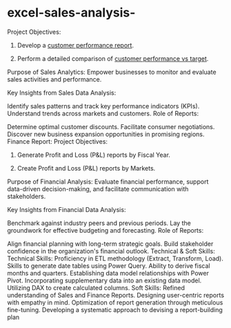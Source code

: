 # excel-sales-analysis-
Project Objectives:

1. Develop a [customer performance report](https://github.com/chaitu24-data/excel-sales-analysis-/blob/main/customer_performance_report.pdf).

2. Perform a detailed comparison of [customer performance vs target](https://github.com/chaitu24-data/excel-sales-analysis-/blob/main/customer%20_performance%20vs%20target%20.pdf).

Purpose of Sales Analytics: Empower businesses to monitor and evaluate sales activities and performance.

Key Insights from Sales Data Analysis:

Identify sales patterns and track key performance indicators (KPIs).
Understand trends across markets and customers.
Role of Reports:

Determine optimal customer discounts.
Facilitate consumer negotiations.
Discover new business expansion opportunities in promising regions.
Finance Report:
Project Objectives:

1. Generate Profit and Loss (P&L) reports by Fiscal Year.

2. Create Profit and Loss (P&L) reports by Markets.

Purpose of Financial Analysis: Evaluate financial performance, support data-driven decision-making, and facilitate communication with stakeholders.

Key Insights from Financial Data Analysis:

Benchmark against industry peers and previous periods.
Lay the groundwork for effective budgeting and forecasting.
Role of Reports:

Align financial planning with long-term strategic goals.
Build stakeholder confidence in the organization's financial outlook.
Technical & Soft Skills:
Technical Skills:
 Proficiency in ETL methodology (Extract, Transform, Load).
 Skills to generate date tables using Power Query.
 Ability to derive fiscal months and quarters.
 Establishing data model relationships with Power Pivot.
 Incorporating supplementary data into an existing data model.
 Utilizing DAX to create calculated columns.
Soft Skills:
 Refined understanding of Sales and Finance Reports.
 Designing user-centric reports with empathy in mind.
 Optimization of report generation through meticulous fine-tuning.
 Developing a systematic approach to devising a report-building plan

